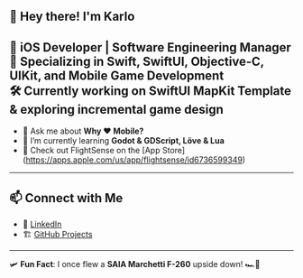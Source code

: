## 👋 Hey there! I'm Karlo

<!--
**karlok/karlok** is a ✨ _special_ ✨ repository because its `README.md` (this file) appears on your GitHub profile.

Here are some ideas to get you started:

- 🔭 I’m currently working on ...
- 🌱 I’m currently learning ...
- 👯 I’m looking to collaborate on ...
- 🤔 I’m looking for help with ...
- 💬 Ask me about ...
- 📫 How to reach me: ...
- 😄 Pronouns: ...
- ⚡ Fun fact: ...
-->

🚀 **iOS Developer | Software Engineering Manager**  
🎯 Specializing in **Swift, SwiftUI, Objective-C, UIKit, and Mobile Game Development**  
🛠️ Currently working on **SwiftUI MapKit Template** & exploring **incremental game design**  
---
- 💬 Ask me about **Why ❤️ Mobile?**
- 🌱 I’m currently learning **Godot & GDScript, Löve & Lua**
- 🛫 Check out FlightSense on the [App Store] (https://apps.apple.com/us/app/flightsense/id6736599349)
---
## 📫 Connect with Me
- 💼 [LinkedIn](https://www.linkedin.com/in/karlokilayko)
- 🏗 [GitHub Projects](https://github.com/karlok)
---
🛩️ **Fun Fact**: I once flew a **SAIA Marchetti F-260** upside down! 🏎️💨
